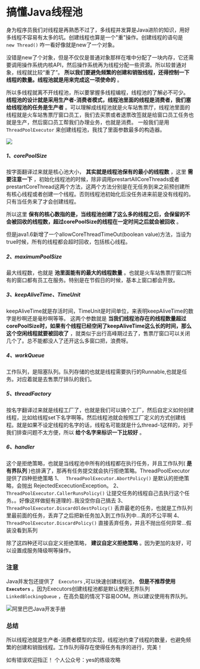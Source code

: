 # 搞懂Java线程池 #

身为程序员我们对线程是再熟悉不过了，多线程并发算是Java进阶的知识，用好多线程不容易有太多的坑。创建线程也算是一个"重"操作。创建线程的语句是 ` new Thread()` 咋一看好像就是new了一个对象。

没错是new了个对象，但是不仅仅是普通对象那样在堆中分配了一块内存，它还需要调用操作系统内核API，然后操作系统再为线程分配一些资源。所以较普通对象，线程就比较“重了”。 **所以我们要避免频繁的创建和销毁线程，还得控制一下线程的数量。线程池就是用来完成这一项使命的** 。

所以多线程就离不开线程池，所以要掌握多线程编程，线程池的了解必不可少。 **线程池的设计就是采用生产者-消费者模式，线程池里面的线程是消费者，我们塞给线程池的任务是生产者** 。可以理解成线程池就是火车站售票厅，线程池里面的线程就是火车站售票厅窗口员工，我们去买票或者退票改签就是给窗口员工任务也就是生产，然后窗口员工帮我们办理业务，也就是消费。 一般我们是用 ` ThreadPoolExecutor` 来创建线程池，我找了里面参数最多的构造器。

![](https://user-gold-cdn.xitu.io/2019/4/19/16a3613a064ceb5a?imageView2/0/w/1280/h/960/ignore-error/1)

##### 1、corePoolSize #####

按字面翻译过来就是核心池大小， **其实就是线程池保有的最小的线程数** ，这里 **需要注意一下** ，初始化线程池的时候，除非调用prestartAllCoreThreads或者prestartCoreThread这两个方法，这两个方法分别是在无任务到来之前预创建所有核心线程或者创建一个线程。否则线程池初始化后没任务进来前是没有线程的。只有当任务来了才会创建线程。

所以这里 **保有的核心数指的是，当线程池创建了这么多的线程之后，会保留的不会被回收的线程数，超过corePoolSize的线程在一定时间之后就会被回收** 。

但是java1.6新增了一个allowCoreThreadTimeOut(boolean value)方法，当设为true时候，所有的线程都会超时回收，包括核心线程。

##### 2、maximumPoolSize #####

最大线程数，也就是 **池里面能有的最大的线程数量** 。也就是火车站售票厅窗口所有的窗口都有员工在服务。特别是在节假日的时候，基本上窗口都会开放。

##### 3、keepAliveTime、TimeUnit #####

keepAliveTime就是存活时间，TimeUnit是时间单位，来表明keepAliveTime的数字是秒啊还是毫秒啊等等。 这两个参数就是 **当我们线程池存在的线程数量超过corePoolSize时，如果有个线程已经空闲了keepAliveTime这么长的时间，那么这个空闲线程就要被回收了** ，就类似于出行高峰期过去了，售票厅窗口可以关闭几个了。总不能都没人了还开这么多窗口把，浪费呀。

##### 4、workQueue #####

工作队列，是阻塞队列。队列存储的也就是线程需要执行的Runnable,也就是任务。对应着就是去售票厅排队的我们。

##### 5、threadFactory #####

按名字翻译过来就是线程工厂了，也就是我们可以搞个工厂，然后自定义如何创建线程，比如给线程set下名字啊等。然后线程池就会按照工厂定义的方式创建线程。就是如果不设定线程的名字的话，线程名可能就是什么thread-1这样的，对于我们排查问题不太方便，所以 **给个名字来标识一下比较好** 。

##### 6、handler #####

这个是拒绝策略，也就是当线程池中所有的线程都在执行任务，并且工作队列( **是有界队列** )也排满了，那再有任务提交就会执行拒绝策略。ThreadPoolExecutor提供了四种拒绝策略 1、 ` ThreadPoolExecutor.AbortPolicy()` 是默认的拒绝策略，会抛出 RejectedExcecutionException。 2、 ` ThreadPoolExecutor.CallerRunsPolicy()` 让提交任务的线程自己去执行这个任务。。好像这样做挺有道理的..我没空你自己搞去 3、 ` ThreadPoolExecutor.DiscardOldestPolicy()` 丢弃最老的任务，也就是工作队列里最前面的任务，丢弃了之后把新任务加入到工作队列中...真的不公平啊 4、 ` ThreadPoolExecutor.DiscardPolicy()` 直接丢弃任务，并且不抛出任何异常...假装没看到系列

除了这四种还可以自定义拒绝策略， **建议自定义拒绝策略** 。因为更加的友好，可以设置成服务降级啊等操作。

### 注意 ###

Java并发包还提供了 ` Executors` ,可以快速创建线程池， **但是不推荐使用 ` Executors`** 。因为Executors创建线程池都是默认使用无界队列 ` LinkedBlockingQueue` ，在高负载的情况下容易OOM。所以建议使用有界队列。

![阿里巴巴Java开发手册](https://user-gold-cdn.xitu.io/2019/4/19/16a3613a0705cde5?imageView2/0/w/1280/h/960/ignore-error/1)

### 总结 ###

所以线程池就是生产者-消费者模型的实现，线程池约束了线程的数量，也避免频繁的创建和销毁线程。工作队列得存在使得任务有序的进行，完美！

如有错误欢迎指正！ 个人公众号：yes的练级攻略